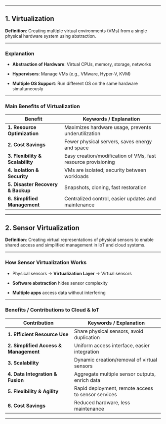 
---

## **1. Virtualization**

**Definition**: Creating multiple virtual environments (VMs) from a single physical hardware system using abstraction.

---

### **Explanation**

- **Abstraction of Hardware**: Virtual CPUs, memory, storage, networks
    
- **Hypervisors**: Manage VMs (e.g., VMware, Hyper-V, KVM)
    
- **Multiple OS Support**: Run different OS on the same hardware simultaneously
    

---

### **Main Benefits of Virtualization**

| **Benefit**                       | **Keywords / Explanation**                                    |
| --------------------------------- | ------------------------------------------------------------- |
| **1. Resource Optimization**      | Maximizes hardware usage, prevents underutilization           |
| **2. Cost Savings**               | Fewer physical servers, saves energy and space                |
| **3. Flexibility & Scalability**  | Easy creation/modification of VMs, fast resource provisioning |
| **4. Isolation & Security**       | VMs are isolated; security between workloads                  |
| **5. Disaster Recovery & Backup** | Snapshots, cloning, fast restoration                          |
| **6. Simplified Management**      | Centralized control, easier updates and maintenance           |

---

## **2. Sensor Virtualization**

**Definition**: Creating virtual representations of physical sensors to enable shared access and simplified management in IoT and cloud systems.

---

### **How Sensor Virtualization Works**

- Physical sensors → **Virtualization Layer** → Virtual sensors
    
- **Software abstraction** hides sensor complexity
    
- **Multiple apps** access data without interfering
    

---

### **Benefits / Contributions to Cloud & IoT**

| **Contribution**                      | **Keywords / Explanation**                         |
| ------------------------------------- | -------------------------------------------------- |
| **1. Efficient Resource Use**         | Share physical sensors, avoid duplication          |
| **2. Simplified Access & Management** | Uniform access interface, easier integration       |
| **3. Scalability**                    | Dynamic creation/removal of virtual sensors        |
| **4. Data Integration & Fusion**      | Aggregate multiple sensor outputs, enrich data     |
| **5. Flexibility & Agility**          | Rapid deployment, remote access to sensor services |
| **6. Cost Savings**                   | Reduced hardware, less maintenance                 |

---
